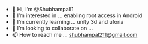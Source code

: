 - 👋 Hi, I’m @Shubhampall1
- 👀 I’m interested in ... enabling root access in Android
- 🌱 I’m currently learning ... unity 3d and uforia
- 💞️ I’m looking to collaborate on ...
- 📫 How to reach me ... shubhampal211@gmail.com

<!---
Shubhampall1/Shubhampall1 is a ✨ special ✨ repository because its `README.md` (this file) appears on your GitHub profile.
You can click the Preview link to take a look at your changes.
--->

